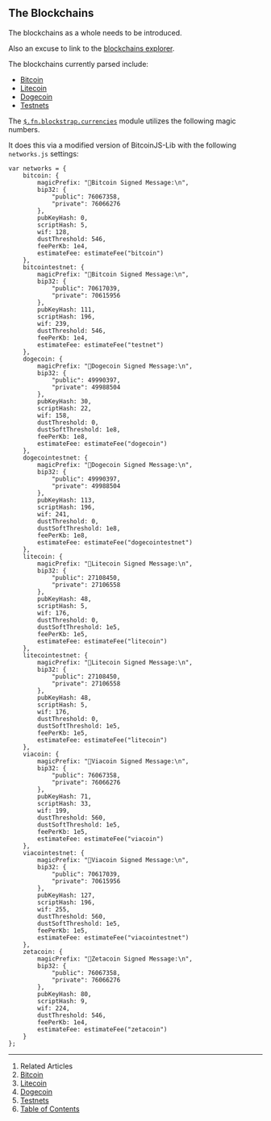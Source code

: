 ## The Blockchains

The blockchains as a whole needs to be introduced.

Also an excuse to link to the [blockchains explorer](http://blockchains.io).

The blockchains currently parsed include:

* [Bitcoin](bitcoin/)
* [Litecoin](litecoin/)
* [Dogecoin](dogecoin/)
* [Testnets](testnets/)

The [`$.fn.blockstrap.currencies`](../framework/modules/currencies/) module utilizes the following magic numbers.

It does this via a modified version of BitcoinJS-Lib with the following `networks.js` settings:

```
var networks = {
    bitcoin: {
        magicPrefix: "Bitcoin Signed Message:\n",
        bip32: {
            "public": 76067358,
            "private": 76066276
        },
        pubKeyHash: 0,
        scriptHash: 5,
        wif: 128,
        dustThreshold: 546,
        feePerKb: 1e4,
        estimateFee: estimateFee("bitcoin")
    },
    bitcointestnet: {
        magicPrefix: "Bitcoin Signed Message:\n",
        bip32: {
            "public": 70617039,
            "private": 70615956
        },
        pubKeyHash: 111,
        scriptHash: 196,
        wif: 239,
        dustThreshold: 546,
        feePerKb: 1e4,
        estimateFee: estimateFee("testnet")
    },
    dogecoin: {
        magicPrefix: "Dogecoin Signed Message:\n",
        bip32: {
            "public": 49990397,
            "private": 49988504
        },
        pubKeyHash: 30,
        scriptHash: 22,
        wif: 158,
        dustThreshold: 0,
        dustSoftThreshold: 1e8,
        feePerKb: 1e8,
        estimateFee: estimateFee("dogecoin")
    },
    dogecointestnet: {
        magicPrefix: "Dogecoin Signed Message:\n",
        bip32: {
            "public": 49990397,
            "private": 49988504
        },
        pubKeyHash: 113,
        scriptHash: 196,
        wif: 241,
        dustThreshold: 0,
        dustSoftThreshold: 1e8,
        feePerKb: 1e8,
        estimateFee: estimateFee("dogecointestnet")
    },
    litecoin: {
        magicPrefix: "Litecoin Signed Message:\n",
        bip32: {
            "public": 27108450,
            "private": 27106558
        },
        pubKeyHash: 48,
        scriptHash: 5,
        wif: 176,
        dustThreshold: 0,
        dustSoftThreshold: 1e5,
        feePerKb: 1e5,
        estimateFee: estimateFee("litecoin")
    },
    litecointestnet: {
        magicPrefix: "Litecoin Signed Message:\n",
        bip32: {
            "public": 27108450,
            "private": 27106558
        },
        pubKeyHash: 48,
        scriptHash: 5,
        wif: 176,
        dustThreshold: 0,
        dustSoftThreshold: 1e5,
        feePerKb: 1e5,
        estimateFee: estimateFee("litecoin")
    },
    viacoin: {
        magicPrefix: "Viacoin Signed Message:\n",
        bip32: {
            "public": 76067358,
            "private": 76066276
        },
        pubKeyHash: 71,
        scriptHash: 33,
        wif: 199,
        dustThreshold: 560,
        dustSoftThreshold: 1e5,
        feePerKb: 1e5,
        estimateFee: estimateFee("viacoin")
    },
    viacointestnet: {
        magicPrefix: "Viacoin Signed Message:\n",
        bip32: {
            "public": 70617039,
            "private": 70615956
        },
        pubKeyHash: 127,
        scriptHash: 196,
        wif: 255,
        dustThreshold: 560,
        dustSoftThreshold: 1e5,
        feePerKb: 1e5,
        estimateFee: estimateFee("viacointestnet")
    },
    zetacoin: {
        magicPrefix: "Zetacoin Signed Message:\n",
        bip32: {
            "public": 76067358,
            "private": 76066276
        },
        pubKeyHash: 80,
        scriptHash: 9,
        wif: 224,
        dustThreshold: 546,
        feePerKb: 1e4,
        estimateFee: estimateFee("zetacoin")
    }
};
```

---

1. Related Articles
2. [Bitcoin](bitcoin/)
3. [Litecoin](litecoin/)
4. [Dogecoin](dogecoin/)
5. [Testnets](testnets/)
6. [Table of Contents](../)